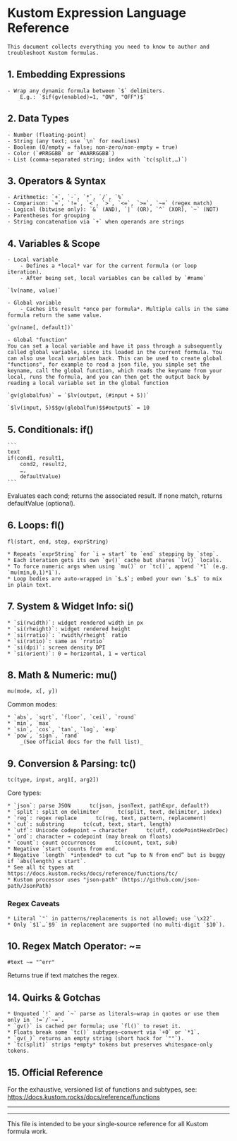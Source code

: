 # Kustom Expression Language Reference

    This document collects everything you need to know to author and troubleshoot Kustom formulas.

## 1. Embedding Expressions
    - Wrap any dynamic formula between `$` delimiters.
        E.g.: `$if(gv(enabled)=1, "ON", "OFF")$`

## 2. Data Types
    - Number (floating‑point)
    - String (any text; use `\n` for newlines)
    - Boolean (0/empty = false; non‑zero/non‑empty = true)
    - Color (`#RRGGBB` or `#AARRGGBB`)
    - List (comma‑separated string; index with `tc(split,…)`)

## 3. Operators & Syntax
    - Arithmetic: `+`, `-`, `*`, `/`, `%`
    - Comparison: `=`, `!=`, `<`, `>`, `<=`, `>=`, `~=` (regex match)
    - Logical (bitwise only): `&` (AND), `|` (OR), `^` (XOR), `~` (NOT)
    - Parentheses for grouping
    - String concatenation via `+` when operands are strings

## 4. Variables & Scope
    - Local variable
        - Defines a *local* var for the current formula (or loop iteration).
        - After being set, local variables can be called by `#name`

    `lv(name, value)`

    - Global variable
        - Caches its result *once per formula*. Multiple calls in the same formula return the same value.

    `gv(name[, default])`

    - Global "function"
    You can set a local variable and have it pass through a subsequently called global variable, since its loaded in the current formula. You can also use local variables back. This can be used to create global "functions", for example to read a json file, you simple set the keyname, call the global function, which reads the keyname from your local, runs the formula, and you can then get the output back by reading a local variable set in the global function

    `gv(globalfun)` = `$lv(output, (#input + 5))`

    `$lv(input, 5)$$gv(globalfun)$$#output$` = 10


## 5. Conditionals: if()
    ```
    text
    if(cond1, result1,
        cond2, result2,
        …,
        defaultValue)
    ```

Evaluates each cond; returns the associated result.  If none match, returns defaultValue (optional).

## 6. Loops: fl()

    fl(start, end, step, exprString)

    * Repeats `exprString` for `i = start` to `end` stepping by `step`.
    * Each iteration gets its own `gv()` cache but shares `lv()` locals.
    * To force numeric args when using `mu()` or `tc()`, append `*1` (e.g. `mu(min,0,1)*1`).
    * Loop bodies are auto‑wrapped in `$…$`; embed your own `$…$` to mix in plain text.

## 7. System & Widget Info: si()

    * `si(rwidth)`: widget rendered width in px
    * `si(rheight)`: widget rendered height
    * `si(rratio)`: `rwidth/rheight` ratio
    * `si(ratio)`: same as `rratio`
    * `si(dpi)`: screen density DPI
    * `si(orient)`: 0 = horizontal, 1 = vertical

## 8. Math & Numeric: mu()

    mu(mode, x[, y])

Common modes:

    * `abs`, `sqrt`, `floor`, `ceil`, `round`
    * `min`, `max`
    * `sin`, `cos`, `tan`, `log`, `exp`
    * `pow`, `sign`, `rand`
        _(See official docs for the full list)_

## 9. Conversion & Parsing: tc()

    tc(type, input, arg1[, arg2])

Core types:

    * `json`: parse JSON      tc(json, jsonText, pathExpr, default?)
    * `split`: split on delimiter      tc(split, text, delimiter, index)
    * `reg`: regex replace      tc(reg, text, pattern, replacement)
    * `cut`: substring      tc(cut, text, start, length)
    * `utf`: Unicode codepoint → character      tc(utf, codePointHexOrDec)
    * `ord`: character → codepoint (may break on floats)
    * `count`: count occurrences      tc(count, text, sub)
    * Negative `start` counts from end.
    * Negative `length` *intended* to cut “up to N from end” but is buggy if `abs(length) ≤ start`.
    * See all tc types at https://docs.kustom.rocks/docs/reference/functions/tc/
    * Kustom processor uses "json-path" (https://github.com/json-path/JsonPath)

### Regex Caveats

    * Literal `"` in patterns/replacements is not allowed; use `\x22`.
    * Only `$1`…`$9` in replacement are supported (no multi‑digit `$10`).

## 10. Regex Match Operator: ~=

    #text ~= "^err"

Returns true if text matches the regex.

## 14. Quirks & Gotchas

    * Unquoted `!` and `~` parse as literals—wrap in quotes or use them only in `!=`/`~=`.
    * `gv()` is cached per formula; use `fl()` to reset it.
    * Floats break some `tc()` subtypes—convert via `+0` or `*1`.
    * `gv(_)` returns an empty string (short hack for `""`).
    * `tc(split)` strips *empty* tokens but preserves whitespace‑only tokens.

## 15. Official Reference

For the exhaustive, versioned list of functions and subtypes, see:
https://docs.kustom.rocks/docs/reference/functions

-------------------------------------------------------------------------------------------------------------------------
---

This file is intended to be your single‑source reference for all Kustom formula work.

